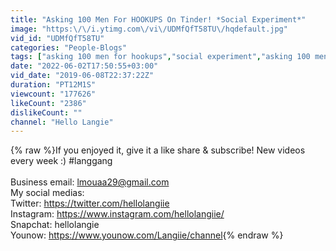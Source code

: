 ```yaml
---
title: "Asking 100 Men For HOOKUPS On Tinder! *Social Experiment*"
image: "https:\/\/i.ytimg.com\/vi\/UDMfQfT58TU\/hqdefault.jpg"
vid_id: "UDMfQfT58TU"
categories: "People-Blogs"
tags: ["asking 100 men for hookups","social experiment","asking 100 men for hookups on tinder social experiment"]
date: "2022-06-02T17:50:55+03:00"
vid_date: "2019-06-08T22:37:22Z"
duration: "PT12M1S"
viewcount: "177626"
likeCount: "2386"
dislikeCount: ""
channel: "Hello Langie"
---
```

{% raw %}If you enjoyed it, give it a like share &amp; subscribe! New videos every week :) #langgang<br /><br />Business email: lmouaa29@gmail.com<br />My social medias:<br />Twitter: <a rel="nofollow" target="blank" href="https://twitter.com/hellolangiie">https://twitter.com/hellolangiie</a><br />Instagram: <a rel="nofollow" target="blank" href="https://www.instagram.com/hellolangiie/">https://www.instagram.com/hellolangiie/</a><br />Snapchat: hellolangie<br />Younow: <a rel="nofollow" target="blank" href="https://www.younow.com/Langiie/channel">https://www.younow.com/Langiie/channel</a>{% endraw %}

